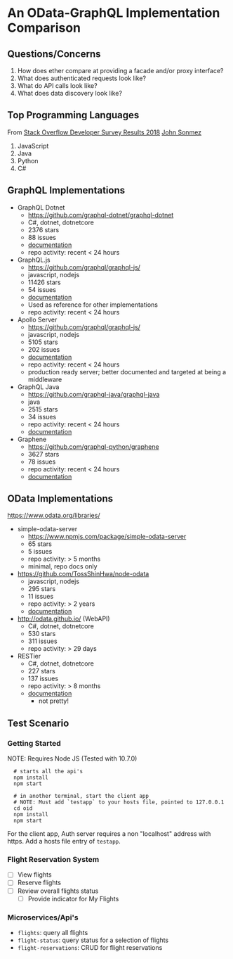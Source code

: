 # An OData-GraphQL Implementation Comparison

## Questions/Concerns

1. How does ether compare at providing a facade and/or proxy interface?
2. What does authenticated requests look like?
3. What do API calls look like?
4. What does data discovery look like?

## Top Programming Languages

From [Stack Overflow Developer Survey Results 2018](https://insights.stackoverflow.com/survey/2018/#technology)
[John Sonmez](https://simpleprogrammer.com/top-10-programming-languages-learn-2018-javascript-c-python)

1. JavaScript
2. Java
3. Python
4. C#

## GraphQL Implementations

* GraphQL Dotnet
  + <https://github.com/graphql-dotnet/graphql-dotnet>
  + C#, dotnet, dotnetcore
  + 2376 stars
  + 88 issues
  + [documentation](https://graphql-dotnet.github.io/docs/getting-started/introduction)
  + repo activity: recent < 24 hours
* GraphQL.js
  + <https://github.com/graphql/graphql-js/>
  + javascript, nodejs
  + 11426 stars
  + 54 issues
  + [documentation](https://graphql.org/graphql-js/)
  + Used as reference for other implementations
  + repo activity: recent < 24 hours
* Apollo Server
  + <https://github.com/graphql/graphql-js/>
  + javascript, nodejs
  + 5105 stars
  + 202 issues
  + [documentation](https://www.apollographql.com/docs/apollo-server/)
  + repo activity: recent < 24 hours  
  + production ready server; better documented and targeted at being a middleware
* GraphQL Java
  + <https://github.com/graphql-java/graphql-java>
  + java
  + 2515 stars
  + 34 issues
  + repo activity: recent < 24 hours
  + [documentation](https://graphql-java.readthedocs.io/en/latest/)
* Graphene
  + <https://github.com/graphql-python/graphene>
  + 3627 stars
  + 78 issues
  + repo activity: recent < 24 hours
  + [documentation](http://graphene-python.org/)

## OData Implementations

<https://www.odata.org/libraries/>

* simple-odata-server
  + https://www.npmjs.com/package/simple-odata-server
  + 65 stars
  + 5 issues
  + repo activity: > 5 months
  + minimal, repo docs only
* https://github.com/TossShinHwa/node-odata
  + javascript, nodejs
  + 295 stars
  + 11 issues
  + repo activity: > 2 years
  + [documentation](http://tossshinhwa.github.io/node-odata/en/)
* http://odata.github.io/ (WebAPI)
  + C#, dotnet, dotnetcore
  + 530 stars
  + 311 issues
  + repo activity: > 29 days
* RESTier
  + C#, dotnet, dotnetcore
  + 227 stars
  + 137 issues
  + repo activity: > 8 months
  + [documentation](http://odata.github.io/RESTier/)
    - not pretty!

## Test Scenario

### Getting Started

NOTE: Requires Node JS (Tested with 10.7.0)

```
  # starts all the api's
  npm install
  npm start

  # in another terminal, start the client app
  # NOTE: Must add `testapp` to your hosts file, pointed to 127.0.0.1
  cd oid
  npm install
  npm start
```

For the client app, Auth server requires a non "localhost"
address with https.  Add a hosts file entry of `testapp`.

### Flight Reservation System

- [ ] View flights
- [ ] Reserve flights
- [ ] Review overall flights status
	- [ ] Provide indicator for My Flights

### Microservices/Api's

* `flights`: query all flights
* `flight-status`: query status for a selection of flights
* `flight-reservations`: CRUD for flight reservations
